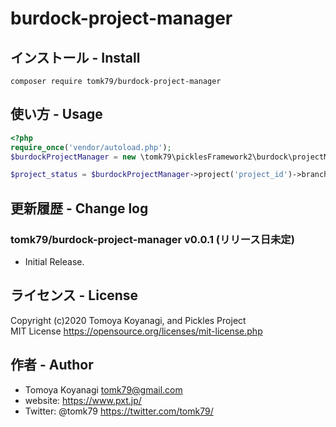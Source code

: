 # burdock-project-manager

## インストール - Install

```
composer require tomk79/burdock-project-manager
```


## 使い方 - Usage

```php
<?php
require_once('vendor/autoload.php');
$burdockProjectManager = new \tomk79\picklesFramework2\burdock\projectManager\main( '/path/to/bd_data/' );

$project_status = $burdockProjectManager->project('project_id')->branch('master', 'preview')->status();
```


## 更新履歴 - Change log

### tomk79/burdock-project-manager v0.0.1 (リリース日未定)

- Initial Release.


## ライセンス - License

Copyright (c)2020 Tomoya Koyanagi, and Pickles Project<br />
MIT License https://opensource.org/licenses/mit-license.php


## 作者 - Author

- Tomoya Koyanagi <tomk79@gmail.com>
- website: <https://www.pxt.jp/>
- Twitter: @tomk79 <https://twitter.com/tomk79/>
